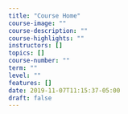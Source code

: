 ```yaml
---
title: "Course Home"
course-image: ""
course-description: ""
course-highlights: ""
instructors: []
topics: []
course-number: ""
term: ""
level: ""
features: []
date: 2019-11-07T11:15:37-05:00
draft: false
---
```


